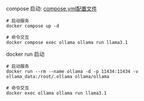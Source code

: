 compose 启动: [compose.yml配置文件](./compose.yml)
```shell
# 启动服务
docker compose up -d

# 命令交互
docker compose exec ollama ollama run llama3.1
```

docker run 启动
```shell
# 启动服务
docker run --rm --name ollama -d -p 11434:11434 -v ollama_data:/root/.ollama ollama/ollama

# 命令交互
docker exec ollama ollama run llama3.1
```